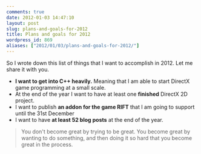 ```yaml
---
comments: true
date: 2012-01-03 14:47:10
layout: post
slug: plans-and-goals-for-2012
title: Plans and goals for 2012
wordpress_id: 869
aliases: ["2012/01/03/plans-and-goals-for-2012/"]
---
```


So I wrote down this list of things that I want to accomplish in 2012. Let me share it with you.
	
  * **I want to get into C++ heavily.** Meaning that I am able to start DirectX game programming at a small scale.
  * At the end of the year I want to have at least one **finished** DirectX 2D project.
  * I want to publish **an addon for the game RIFT** that I am going to support until the 31st December
  * I want to have **at least 52 blog posts** at the end of the year.

> You don't become great by trying to be great. You become great by wanting to do something, and then doing it so hard that you become great in the process.
